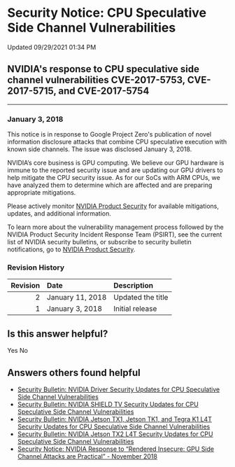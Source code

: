 

Security Notice: CPU Speculative Side Channel Vulnerabilities
=============================================================




 Updated 09/29/2021 01:34 PM



NVIDIA's response to CPU speculative side channel vulnerabilities CVE-2017-5753, CVE-2017-5715, and CVE-2017-5754
-----------------------------------------------------------------------------------------------------------------






---




### January 3, 2018


This notice is in response to Google Project Zero's publication of novel information disclosure attacks that combine CPU speculative execution with known side channels. The issue was disclosed January 3, 2018.


NVIDIA’s core business is GPU computing. We believe our GPU hardware is immune to the reported security issue and are updating our GPU drivers to help mitigate the CPU security issue. As for our SoCs with ARM CPUs, we have analyzed them to determine which are affected and are preparing appropriate mitigations.


Please actively monitor [NVIDIA Product Security](http://www.nvidia.com/product-security) for available mitigations, updates, and additional information.


To learn more about the vulnerability management process followed by the NVIDIA Product Security Incident Response Team (PSIRT), see the current list of NVIDIA security bulletins, or subscribe to security bulletin notifications, go to [NVIDIA Product Security](http://www.nvidia.com/product-security).


### Revision History


| Revision | Date | Description |
|-----------:|:-----------------|:------------------|
| 2 | January 11, 2018 | Updated the title |
| 1 | January 3, 2018 | Initial release |








Is this answer helpful?
-----------------------



Yes
No







Answers others found helpful
----------------------------


* [Security Bulletin: NVIDIA Driver Security Updates for CPU Speculative Side Channel Vulnerabilities](/app/answers/detail/a_id/4611/related/1)
* [Security Bulletin: NVIDIA SHIELD TV Security Updates for CPU Speculative Side Channel Vulnerabilities](/app/answers/detail/a_id/4613/related/1)
* [Security Bulletin: NVIDIA Jetson TX1, Jetson TK1, and Tegra K1 L4T Security Updates for CPU Speculative Side Channel Vulnerabilities](/app/answers/detail/a_id/4616/related/1)
* [Security Bulletin: NVIDIA Jetson TX2 L4T Security Updates for CPU Speculative Side Channel Vulnerabilities](/app/answers/detail/a_id/4617/related/1)
* [Security Notice: NVIDIA Response to “Rendered Insecure: GPU Side Channel Attacks are Practical” - November 2018](/app/answers/detail/a_id/4738/related/1)








